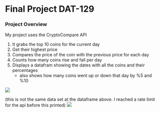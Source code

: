 # Final Project DAT-129

### Project Overview

My project uses the CryptoCompare API
1. It grabs the top 10 coins for the current day
2. Get their highest price
3. Compares the price of the coin with the previous price for each day
4. Counts how many coins rise and fall per day
5. Displays a datafram showing the dates with all the coins and their percentages
    - also shows how many coins went up or down that day by %5 and %10
    
<img src = (C:\Users\Shane\Downloads\dataframcoin.jpg)>

(this is not the same data set at the dataframe above. I reached a rate limit for the api before this printed)
<img src = (C:\Users\Shane\Pictures\coindisplay.png)>
